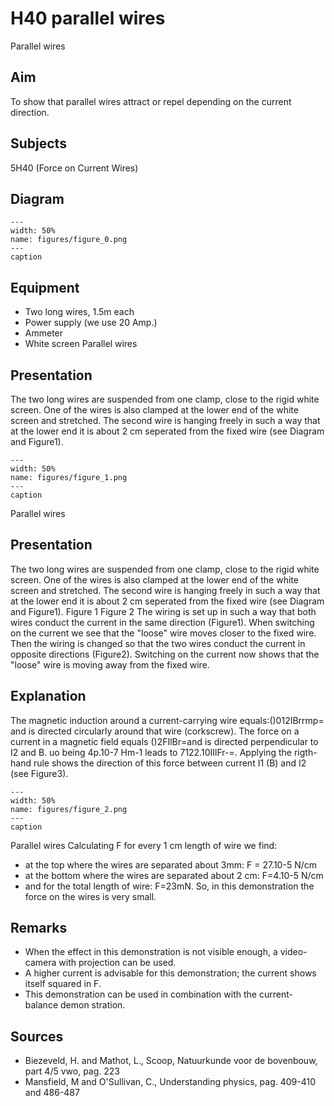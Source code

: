 # H40 parallel wires 
 Parallel wires   
  
## Aim   
 To show that parallel wires attract or repel depending on the current direction.    
  
## Subjects   
 5H40 (Force on Current Wires)   
  
## Diagram   
   
```{figure} figures/figure_0.png  
---  
width: 50%  
name: figures/figure_0.png  
---  
caption  
``` 
      
  
## Equipment   
 
 *  Two long wires, 1.5m each 
 *  Power supply (we use 20 Amp.) 
 *  Ammeter 
 *  White screen Parallel wires
    
  
## Presentation   
 The two long wires are suspended from one clamp, close to the rigid white screen. One of the wires is also clamped at the lower end of the white screen and stretched. The second wire is hanging freely in such a way that at the lower end it is about 2 cm seperated from the fixed wire (see Diagram and Figure1).      
```{figure} figures/figure_1.png  
---  
width: 50%  
name: figures/figure_1.png  
---  
caption  
``` 
 Parallel wires    
  
## Presentation   
 The two long wires are suspended from one clamp, close to the rigid white screen. One of the wires is also clamped at the lower end of the white screen and stretched. The second wire is hanging freely in such a way that at the lower end it is about 2 cm seperated from the fixed wire (see Diagram and Figure1).     Figure 1 Figure 2  The wiring is set up in such a way that both wires conduct the current in the same direction (Figure1). When switching on the current we see that the "loose" wire moves closer to the fixed wire. Then the wiring is changed so that the two wires conduct the current in opposite directions (Figure2). Switching on the current now shows that the "loose" wire is moving away from the fixed wire.    
  
## Explanation   
 The magnetic induction around a current-carrying wire equals:()012IBrrmp= and is directed circularly around that wire (corkscrew). The force on a current in a magnetic field equals ()2FIlBr=and is directed perpendicular to I2 and B. uo being 4p.10-7 Hm-1 leads to 7122.10IIlFr-=. Applying the rigth-hand rule shows the direction of this force between current I1 (B) and I2 (see Figure3).      
```{figure} figures/figure_2.png  
---  
width: 50%  
name: figures/figure_2.png  
---  
caption  
``` 
 Parallel wires    Calculating F for every 1 cm length of wire we find: 
 *  at the top where the wires are separated about 3mm: F = 27.10-5 N/cm  
 *  at the bottom where the wires are separated about 2 cm: F=4.10-5 N/cm 
 *  and for the total length of wire: F=23mN. So, in this demonstration the force on the wires is very small.
    
  
## Remarks   
 
 *  When the effect in this demonstration is not visible enough, a video-camera with projection can be used. 
 *  A higher current is advisable for this demonstration; the current shows itself squared in F. 
 *  This demonstration can be used in combination with the current-balance demon
stration.   
  
## Sources   
 
 *  Biezeveld, H. and Mathot, L., Scoop, Natuurkunde voor de bovenbouw, part 4/5 vwo, pag. 223 
 *  Mansfield, M and O'Sullivan, C., Understanding physics, pag. 409-410 and 486-487
  